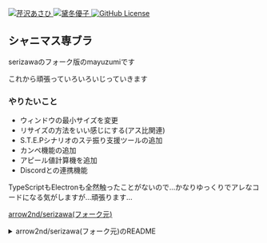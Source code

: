 <p>
    <a href="https://idollist.idolmaster-official.jp/detail/50013">
        <img src="https://img.shields.io/badge/SHINY%20COLORS-%E8%8A%B9%E6%B2%A2%E3%81%82%E3%81%95%E3%81%B2-F30100" alt="芹沢あさひ">
    </a>
    <a href="https://idollist.idolmaster-official.jp/detail/50020">
        <img src="https://img.shields.io/badge/SHINY%20COLORS-%E9%BB%9B%E5%86%AC%E5%84%AA%E5%AD%90-5CE626" alt="黛冬優子" title="黛冬優子">
    </a>
    <a href="https://github.com/shinaaaaa/mayuzumi/blob/main/LICENSE">
        <img alt="GitHub License" src="https://img.shields.io/github/license/shinaaaaa/mayuzumi">
    </a>
</p>

## シャニマス専ブラ
serizawaのフォーク版のmayuzumiです

これから頑張っていろいろいじっていきます

### やりたいこと
* ウィンドウの最小サイズを変更
* リサイズの方法をいい感じにする(アス比関連)
* S.T.E.Pシナリオのステ振り支援ツールの追加
* カンペ機能の追加
* アピール値計算機を追加
* Discordとの連携機能

TypeScriptもElectronも全然触ったことがないので...かなりゆっくりでアレなコードになる気がしますが...頑張ります...

<a href="https://github.com/arrow2nd/serizawa">arrow2nd/serizawa(フォーク元)</a>

<details>

<summary>arrow2nd/serizawa(フォーク元)のREADME</summary>

<p>
  <img src="https://user-images.githubusercontent.com/44780846/158746414-19a6833f-84e8-4f1e-8b58-885f6ffeaea3.png" alt="serizawa">
</p>

<p>
  <a href="https://shinycolors.idolmaster.jp/">アイドルマスターシャイニーカラーズ</a> の非公式専用ブラウザ
</p>

<p>
  <a href="https://idollist.idolmaster-official.jp/detail/50013">
    <img src="https://img.shields.io/badge/SHINY%20COLORS-%E8%8A%B9%E6%B2%A2%E3%81%82%E3%81%95%E3%81%B2-F30100" alt="芹沢あさひ">
  </a>
  <a href="https://github.com/arrow2nd/serizawa/actions/workflows/build.yaml">
    <img src="https://github.com/arrow2nd/serizawa/actions/workflows/build.yaml/badge.svg" alt="release">
  </a>
  <a href="https://github.com/arrow2nd/serizawa/releases/latest">
    <img src="https://img.shields.io/github/downloads/arrow2nd/serizawa/total" alt="GitHub all releases">
  </a>
  <a href="https://github.com/arrow2nd/serizawa/releases/latest">
    <img src="https://img.shields.io/github/package-json/v/arrow2nd/serizawa" alt="GitHub package.json version">
  </a>
  <a href="https://github.com/arrow2nd/serizawa/blob/main/LICENSE">
    <img src="https://img.shields.io/github/license/arrow2nd/serizawa" alt="GitHub license">
  </a>
</p>

<p>
   <img src="https://user-images.githubusercontent.com/44780846/158744831-41930e18-ce22-47a1-a66e-c2446e999ba0.png" alt="スクリーンショット">
</p>

## 主な機能

### スクリーンショットの保存＆クリップボードへのコピー

![デモ](https://user-images.githubusercontent.com/44780846/158739234-c446ad54-c3f1-4f27-8de1-8e909f4cbc3d.gif)

１クリックでスクリーンショットを指定フォルダへ保存できます。

同時に画像をクリップボードへコピーするので、SNS 等での共有が手軽に行えます。

### 音声の常時再生（非アクティブ化防止）

![デモ](https://user-images.githubusercontent.com/44780846/158740470-cfeea64f-de9c-4876-83fb-ef55ac34f3e1.gif)

ウィンドウを最前面に固定して、非アクティブ状態になることを防止し、音声を常時再生しつづけます。

![デュアルスクリーン](https://user-images.githubusercontent.com/44780846/158741870-e161c4e7-cd27-4751-8dba-40d5bf956ef6.png)

モニタが複数あれば、コミュを流しつつ他の作業を行うこともできます。

### 各種設定

![設定](https://user-images.githubusercontent.com/44780846/158744196-15a70918-41eb-409d-8ea0-f7ed3fe4e687.gif)

スクリーンショットの保存先設定のほか、キャッシュの削除・ログアウト等が行えます。

## 検証済み動作環境

- Windows 10 / 11
- macOS Monterey 12.1~ (Intel)

## ダウンロード

> **ダウンロードする前に 注意事項・免責事項 を必ずご確認ください。**

[Releases](https://github.com/arrow2nd/serizawa/releases/latest) からお使いの環境にあった実行ファイルをダウンロードしてください。

## 注意事項

- **課金については一切サポートしていません**
- **新規でのプレイはサポートしていません。** 必ず事前にアカウントを作成した上でログインしてください
- バンダイナムコ ID 以外でのログインについては検証していません
- シリアルコードの入力には対応していません

## 免責事項

本ソフトウェアはファンメイドの **非公式ソフトウェア** です。

株式会社バンダイナムコエンターテインメント、株式会社バンダイナムコネクサス、及びその他関連企業とは **一切関係ございません。**

また、本ソフトウェア・ソースコードを使用したことによって発生したいかなる損害について、
arrow2nd 及びコントリビュータは **一切の責任を負いません。**

## プライバシーポリシー

[こちら](https://arrow2nd.github.io/serizawa/) をご覧ください。

## ビルドと実行

```sh
# いつもの
yarn install

# ビルド & 実行
yarn start

# ビルド
yarn build

# パッケージング
yarn pack:win
yarn pack:mac
yarn pack:linux
```

</details>
